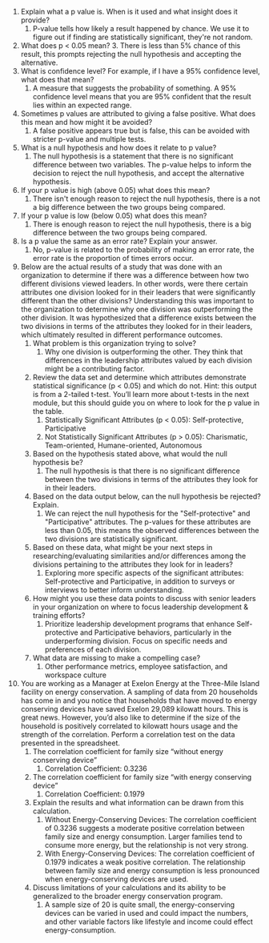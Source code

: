 1. Explain what a p value is. When is it used and what insight does it provide?
	1. P-value tells how likely a result happened by chance. We use it to figure out if finding are statistically significant, they're not random.
2. What does p < 0.05 mean?
	3. There is less than 5% chance of this result, this prompts rejecting the null hypothesis and accepting the alternative.
3. What is confidence level? For example, if I have a 95% confidence level, what does that mean?
	1. A measure that suggests the probability of something. A 95% confidence level means that you are 95% confident that the result lies within an expected range.
4. Sometimes p values are attributed to giving a false positive. What does this mean and how might it be avoided?
	1. A false positive appears true but is false, this can be avoided with stricter p-value and multiple tests. 
5. What is a null hypothesis and how does it relate to p value?
	1. The null hypothesis is a statement that there is no significant difference between two variables. The p-value helps to inform the decision to reject the null hypothesis, and accept the alternative hypothesis. 
6. If your p value is high (above 0.05) what does this mean?
	1. There isn't enough reason to reject the null hypothesis, there is a not a big difference between the two groups being compared.
7. If your p value is low (below 0.05) what does this mean?
	1. There is enough reason to reject the null hypothesis, there is a big difference between the two groups being compared. 
8. Is a p value the same as an error rate? Explain your answer.
	1. No, p-value is related to the probability of making an error rate, the error rate is the proportion of times errors occur.
9. Below are the actual results of a study that was done with an organization to determine if there was a difference between how two different divisions viewed leaders. In other words, were there certain attributes one division looked for in their leaders that were significantly different than the other divisions? Understanding this was important to the organization to determine why one division was outperforming the other division. It was hypothesized that a difference exists between the two divisions in terms of the attributes they looked for in their leaders, which ultimately resulted in different performance outcomes.
	1. What problem is this organization trying to solve?  
		1. Why one division is outperforming the other. They think that differences in the leadership attributes valued by each division might be a contributing factor.
	2. Review the data set and determine which attributes demonstrate statistical significance (p < 0.05) and which do not. Hint: this output is from a 2-tailed t-test. You’ll learn more about t-tests in the next module, but this should guide you on where to look for the p value in the table.
		1. Statistically Significant Attributes (p < 0.05): Self-protective, Participative
		2. Not Statistically Significant Attributes (p > 0.05): Charismatic, Team-oriented, Humane-oriented, Autonomous
	3. Based on the hypothesis stated above, what would the null hypothesis be?
		1. The null hypothesis is that there is no significant difference between the two divisions in terms of the attributes they look for in their leaders.
	4. Based on the data output below, can the null hypothesis be rejected? Explain.
		1. We can reject the null hypothesis for the "Self-protective" and "Participative" attributes. The p-values for these attributes are less than 0.05, this means the observed differences between the two divisions are statistically significant.
	5. Based on these data, what might be your next steps in researching/evaluating similarities and/or differences among the divisions pertaining to the attributes they look for in leaders?
		1. Exploring more specific aspects of the significant attributes: Self-protective and Participative, in addition to surveys or interviews to better inform understanding.
	6. How might you use these data points to discuss with senior leaders in your organization on where to focus leadership development & training efforts? 
		1. Prioritize leadership development programs that enhance Self-protective and Participative behaviors, particularly in the underperforming division. Focus on specific needs and preferences of each division.
	7. What data are missing to make a compelling case?
		1. Other performance metrics, employee satisfaction, and workspace culture
10. You are working as a Manager at Exelon Energy at the Three-Mile Island facility on energy conservation. A sampling of data from 20 households has come in and you notice that households that have moved to energy conserving devices have saved Exelon 29,089 kilowatt hours. This is great news. However, you’d also like to determine if the size of the household is positively correlated to kilowatt hours usage and the strength of the correlation. Perform a correlation test on the data presented in the spreadsheet. 
	1. The correlation coefficient for family size “without energy conserving device”
		1. Correlation Coefficient: 0.3236
	2. The correlation coefficient for family size “with energy conserving device”
		1. Correlation Coefficient: 0.1979
	3. Explain the results and what information can be drawn from this calculation. 
		1. Without Energy-Conserving Devices: The correlation coefficient of 0.3236 suggests a moderate positive correlation between family size and energy consumption. Larger families tend to consume more energy, but the relationship is not very strong.
		2. With Energy-Conserving Devices: The correlation coefficient of 0.1979 indicates a weak positive correlation. The relationship between family size and energy consumption is less pronounced when energy-conserving devices are used.
	4. Discuss limitations of your calculations and its ability to be generalized to the broader energy conservation program.
		1. A sample size of 20 is quite small, the energy-conserving devices can be varied in used and could impact the numbers, and other variable factors like lifestyle and income could effect energy-consumption. 